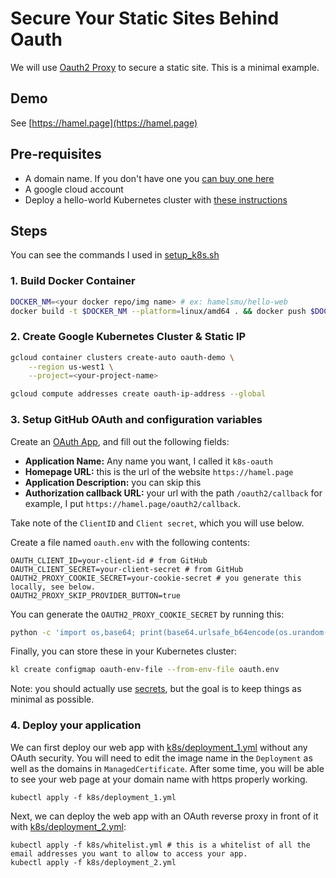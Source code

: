 # Secure Your Static Sites Behind Oauth

We will use [Oauth2 Proxy](https://oauth2-proxy.github.io/oauth2-proxy/docs/configuration/overview) to secure a static site.  This is a minimal example.

## Demo

See [https://hamel.page](https://hamel.page)


## Pre-requisites

- A domain name.  If you don't have one you [can buy one here](https://domains.google.com/)
- A google cloud account
- Deploy a hello-world Kubernetes cluster with [these instructions](https://cloud.google.com/kubernetes-engine/docs/deploy-app-cluster)

## Steps

You can see the commands I used in [setup_k8s.sh](./setup_k8s.sh)

### 1. Build Docker Container

```bash
DOCKER_NM=<your docker repo/img name> # ex: hamelsmu/hello-web
docker build -t $DOCKER_NM --platform=linux/amd64 . && docker push $DOCKER_NM
```

### 2. Create Google Kubernetes Cluster & Static IP

```bash
gcloud container clusters create-auto oauth-demo \
    --region us-west1 \
    --project=<your-project-name>

gcloud compute addresses create oauth-ip-address --global
```

### 3. Setup GitHub OAuth and configuration variables 

Create an [OAuth App](https://github.com/settings/applications/new), and fill out the following fields:

- **Application Name:** Any name you want, I called it `k8s-oauth`
- **Homepage URL:** this is the url of the website `https://hamel.page`
- **Application Description:** you can skip this
- **Authorization callback URL:** your url with the path `/oauth2/callback` for example, I put `https://hamel.page/oauth2/callback`.

Take note of the `ClientID` and `Client secret`, which you will use below.

Create a file named `oauth.env` with the following contents:

```text
OAUTH_CLIENT_ID=your-client-id # from GitHub
OAUTH_CLIENT_SECRET=your-client-secret # from GitHub
OAUTH2_PROXY_COOKIE_SECRET=your-cookie-secret # you generate this locally, see below.
OAUTH2_PROXY_SKIP_PROVIDER_BUTTON=true
```

You can generate the `OAUTH2_PROXY_COOKIE_SECRET` by running this:

```bash
python -c 'import os,base64; print(base64.urlsafe_b64encode(os.urandom(32)).decode())'
```

Finally, you can store these in your Kubernetes cluster:

```bash
kl create configmap oauth-env-file --from-env-file oauth.env
```

Note: you should actually use [secrets](https://kubernetes.io/docs/concepts/configuration/secret/), but the goal is to keep things as minimal as possible.

### 4. Deploy your application

We can first deploy our web app with [k8s/deployment_1.yml](./k8s/deployment_1.yml) without any OAuth security.  You will need to edit the image name in the `Deployment` as well as the domains in `ManagedCertificate`.  After some time, you will be able to see your web page at your domain name with https properly working.

```
kubectl apply -f k8s/deployment_1.yml
```

Next, we can deploy the web app with an OAuth reverse proxy in front of it with [k8s/deployment_2.yml](./k8s/deployment_2.yml):

```
kubectl apply -f k8s/whitelist.yml # this is a whitelist of all the email addresses you want to allow to access your app.
kubectl apply -f k8s/deployment_2.yml
```
